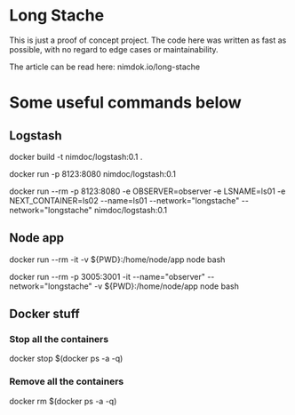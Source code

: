 # Long Stache

This is just a proof of concept project. The code here was written as fast as possible, with no regard to edge cases or maintainability. 

The article can be read here: nimdok.io/long-stache

# Some useful commands below

## Logstash

docker build -t nimdoc/logstash:0.1 .

docker run -p 8123:8080 nimdoc/logstash:0.1

docker run --rm -p 8123:8080 -e OBSERVER=observer -e LSNAME=ls01 -e NEXT_CONTAINER=ls02 --name=ls01 --network="longstache" --network="longstache" nimdoc/logstash:0.1

## Node app

docker run --rm -it -v ${PWD}:/home/node/app node bash

docker run --rm -p  3005:3001 -it --name="observer" --network="longstache" -v ${PWD}:/home/node/app node bash

## Docker stuff

### Stop all the containers

docker stop $(docker ps -a -q)

### Remove all the containers

docker rm $(docker ps -a -q)

